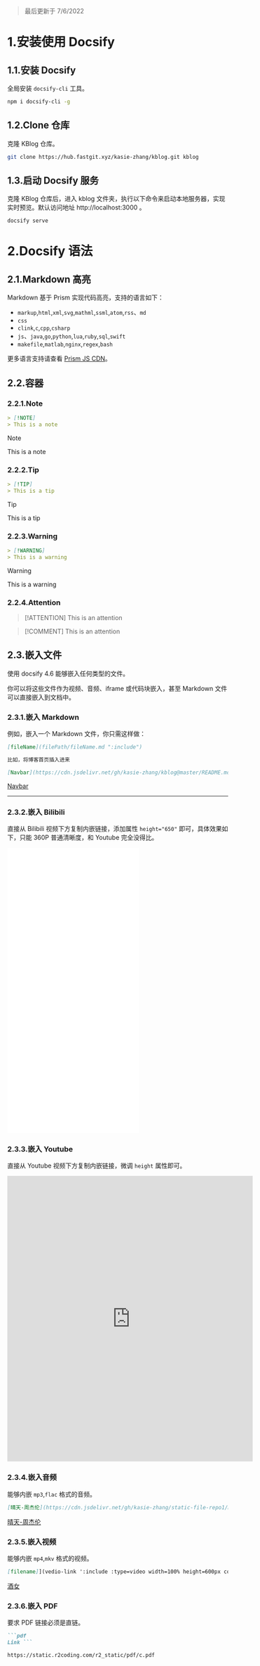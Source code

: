 > 最后更新于 7/6/2022

# 1.安装使用 Docsify

## 1.1.安装 Docsify

全局安装 `docsify-cli` 工具。

```bash
npm i docsify-cli -g
```

## 1.2.Clone 仓库

克隆 KBlog 仓库。

```bash
git clone https://hub.fastgit.xyz/kasie-zhang/kblog.git kblog
```

## 1.3.启动 Docsify 服务

克隆 KBlog 仓库后，进入 kblog 文件夹，执行以下命令来启动本地服务器，实现实时预览。默认访问地址 http://localhost:3000 。

```bash
docsify serve
```

# 2.Docsify 语法

## 2.1.Markdown 高亮

Markdown 基于 Prism 实现代码高亮，支持的语言如下：

- `markup`,`html`,`xml`,`svg`,`mathml`,`ssml`,`atom`,`rss`、`md`
- `css`
- `clink`,`c`,`cpp`,`csharp`
- `js`、`java`,`go`,`python`,`lua`,`ruby`,`sql`,`swift`
- `makefile`,`matlab`,`nginx`,`regex`,`bash`

更多语言支持请查看 [Prism JS CDN](https://cdn.jsdelivr.net/npm/prismjs@1/components/)。

## 2.2.容器

### 2.2.1.Note

```md
> [!NOTE]
> This is a note
```

> [!NOTE]
> This is a note

### 2.2.2.Tip

```md
> [!TIP]
> This is a tip
```

> [!TIP]
> This is a tip

### 2.2.3.Warning

```md
> [!WARNING]
> This is a warning
```

> [!WARNING]
> This is a warning

### 2.2.4.Attention

> [!ATTENTION]
> This is an attention

> [!COMMENT]
> This is an attention

## 2.3.嵌入文件

使用 docsify 4.6 能够嵌入任何类型的文件。

你可以将这些文件作为视频、音频、iframe 或代码块嵌入，甚至 Markdown 文件可以直接嵌入到文档中。

### 2.3.1.嵌入 Markdown

例如，嵌入一个 Markdown 文件，你只需这样做：

```md
[fileName](filePath/fileName.md ":include")

比如，将博客首页插入进来

[Navbar](https://cdn.jsdelivr.net/gh/kasie-zhang/kblog@master/README.md ":include")
```

[Navbar](https://cdn.jsdelivr.net/gh/kasie-zhang/kblog@master/README.md ":include")

---

### 2.3.2.嵌入 Bilibili

直接从 Bilibili 视频下方复制内嵌链接，添加属性 `height="650"` 即可，具体效果如下，只能 360P 普通清晰度，和 Youtube 完全没得比。

<iframe src="//player.bilibili.com/player.html?aid=35199206&bvid=BV14b411w7La&cid=61680672&page=1" scrolling="no" border="0" frameborder="no" framespacing="0" allowfullscreen="true" height="650"> </iframe>

### 2.3.3.嵌入 Youtube

直接从 Youtube 视频下方复制内嵌链接，微调 `height` 属性即可。

<iframe width="560" height="650" src="https://www.youtube.com/embed/UF8uR6Z6KLc" title="YouTube video player" frameborder="0" allow="accelerometer; autoplay; clipboard-write; encrypted-media; gyroscope; picture-in-picture" allowfullscreen></iframe>

### 2.3.4.嵌入音频

能够内嵌 `mp3`,`flac` 格式的音频。

```md
[晴天-周杰伦](https://cdn.jsdelivr.net/gh/kasie-zhang/static-file-repo1/music/m_1.mp3 ":include :type=audio controls width=100%")
```

[晴天-周杰伦](https://cdn.jsdelivr.net/gh/kasie-zhang/static-file-repo1/music/m_1.mp3 ":include :type=audio controls width=100%")

### 2.3.5.嵌入视频

能够内嵌 `mp4`,`mkv` 格式的视频。

```md
[filename]](vedio-link ':include :type=video width=100% height=600px controls')
```

[酒女](https://drive.zk123.top/api/v3/file/source/35664/Work.Later.Drink.Now.S01E01.1080p.WEB-DL.H264.AAC-AppleTor.mp4?sign=qezCyYJV6691Nr4xjz4G7XEWVb3lybvUBB3pdrToZGg%3D%3A0 ":include :type=video width=100% height=600px controls")

### 2.3.6.嵌入 PDF

要求 PDF 链接必须是直链。

```md
```pdf
Link ```
```

```pdf
https://static.r2coding.com/r2_static/pdf/c.pdf
```
